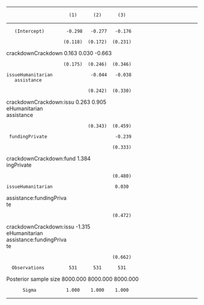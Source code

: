 ----------------------------------------------------
                           (1)      (2)      (3)    
------------------------ -------- -------- ---------
       (Intercept)        -0.298   -0.277   -0.176  
                                                    
                         (0.118)  (0.172)  (0.231)  
                                                    
   crackdownCrackdown     0.163    0.030    -0.663  
                                                    
                         (0.175)  (0.246)  (0.346)  
                                                    
    issueHumanitarian              -0.044   -0.038  
       assistance                                   
                                                    
                                  (0.242)  (0.330)  
                                                    
 crackdownCrackdown:issu           0.263    0.905   
      eHumanitarian                                 
       assistance                                   
                                                    
                                  (0.343)  (0.459)  
                                                    
     fundingPrivate                         -0.239  
                                                    
                                           (0.333)  
                                                    
 crackdownCrackdown:fund                    1.384   
       ingPrivate                                   
                                                    
                                           (0.480)  
                                                    
    issueHumanitarian                       0.030   
 assistance:fundingPriva                            
           te                                       
                                                    
                                           (0.472)  
                                                    
 crackdownCrackdown:issu                    -1.315  
      eHumanitarian                                 
 assistance:fundingPriva                            
           te                                       
                                                    
                                           (0.662)  
                                                    
      Observations         531      531      531    
                                                    
  Posterior sample size  8000.000 8000.000 8000.000 
                                                    
          Sigma           1.000    1.000    1.000   
----------------------------------------------------

